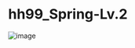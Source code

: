 # hh99_Spring-Lv.2
![image](https://github.com/InHeeS/hh99_Spring-Lv.2/assets/105423951/1c316e63-63c1-43cb-a172-fe1e0b58578c)
